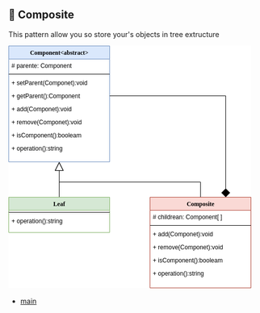 
  ## :deciduous_tree: Composite
  
  This pattern allow you so store your's objects in tree extructure
  
   <img src= "./assets/structural/Composite.png">
   

* [main](https://github.com/nicolaskruger/designPatterns)